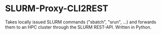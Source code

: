 # SLURM-Proxy-CLI2REST

Takes locally issued SLURM commands ("sbatch", "srun", ...) and forwards them to an HPC cluster through the SLURM REST-API.
Written in Python.
